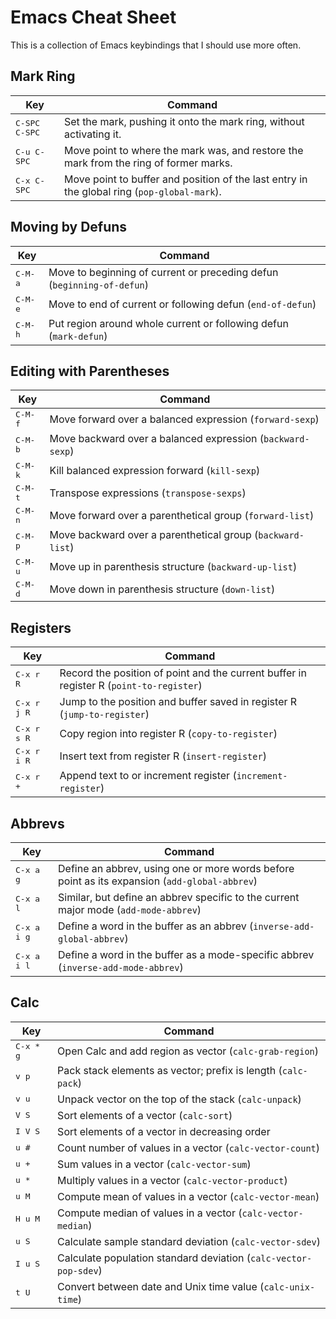 # Emacs Cheat Sheet

This is a collection of Emacs keybindings that I should use more often.

## Mark Ring

Key                    | Command
-----------------------|--------------------------------------------------
<kbd>C-SPC C-SPC</kbd> | Set the mark, pushing it onto the mark ring, without activating it.
<kbd>C-u C-SPC</kbd>   | Move point to where the mark was, and restore the mark from the ring of former marks.
<kbd>C-x C-SPC</kbd>   | Move point to buffer and position of the last entry in the global ring (`pop-global-mark`).

## Moving by Defuns

Key              | Command
-----------------|--------------------------------------------------
<kbd>C-M-a</kbd> | Move to beginning of current or preceding defun (`beginning-of-defun`)
<kbd>C-M-e</kbd> | Move to end of current or following defun (`end-of-defun`)
<kbd>C-M-h</kbd> | Put region around whole current or following defun (`mark-defun`)

## Editing with Parentheses

Key              | Command
-----------------|--------------------------------------------------
<kbd>C-M-f</kbd> | Move forward over a balanced expression (`forward-sexp`)
<kbd>C-M-b</kbd> | Move backward over a balanced expression (`backward-sexp`)
<kbd>C-M-k</kbd> | Kill balanced expression forward (`kill-sexp`)
<kbd>C-M-t</kbd> | Transpose expressions (`transpose-sexps`)
<kbd>C-M-n</kbd> | Move forward over a parenthetical group (`forward-list`)
<kbd>C-M-p</kbd> | Move backward over a parenthetical group (`backward-list`)
<kbd>C-M-u</kbd> | Move up in parenthesis structure (`backward-up-list`)
<kbd>C-M-d</kbd> | Move down in parenthesis structure (`down-list`)

## Registers

Key                      | Command
-------------------------|-----------------------------------------------
<kbd>C-x r <SPC> R</kbd> | Record the position of point and the current buffer in register R (`point-to-register`)
<kbd>C-x r j R</kbd>     | Jump to the position and buffer saved in register R (`jump-to-register`)
<kbd>C-x r s R</kbd>     | Copy region into register R (`copy-to-register`)
<kbd>C-x r i R</kbd>     | Insert text from register R (`insert-register`)
<kbd>C-x r +</kbd>       | Append text to or increment register (`increment-register`)

## Abbrevs

Key                  | Command
---------------------|-----------------------------------------------
<kbd>C-x a g</kbd>   | Define an abbrev, using one or more words before point as its expansion (`add-global-abbrev`)
<kbd>C-x a l</kbd>   | Similar, but define an abbrev specific to the current major mode (`add-mode-abbrev`)
<kbd>C-x a i g</kbd> | Define a word in the buffer as an abbrev (`inverse-add-global-abbrev`)
<kbd>C-x a i l</kbd> | Define a word in the buffer as a mode-specific abbrev  (`inverse-add-mode-abbrev`)

## Calc

Key                | Command
-------------------|-----------------------------------------------
<kbd>C-x * g</kbd> | Open Calc and add region as vector (`calc-grab-region`)
<kbd>v p</kbd>     | Pack stack elements as vector; prefix is length (`calc-pack`)
<kbd>v u</kbd>     | Unpack vector on the top of the stack (`calc-unpack`)
<kbd>V S</kbd>     | Sort elements of a vector (`calc-sort`)
<kbd>I V S</kbd>   | Sort elements of a vector in decreasing order
<kbd>u #</kbd>     | Count number of values in a vector (`calc-vector-count`)
<kbd>u +</kbd>     | Sum values in a vector (`calc-vector-sum`)
<kbd>u *</kbd>     | Multiply values in a vector (`calc-vector-product`)
<kbd>u M</kbd>     | Compute mean of values in a vector (`calc-vector-mean`)
<kbd>H u M</kbd>   | Compute median of values in a vector (`calc-vector-median`)
<kbd>u S</kbd>     | Calculate sample standard deviation (`calc-vector-sdev`)
<kbd>I u S</kbd>   | Calculate population standard deviation (`calc-vector-pop-sdev`)
<kbd>t U</kbd>     | Convert between date and Unix time value (`calc-unix-time`)
